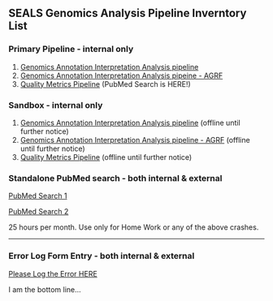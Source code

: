 ## SEALS Genomics Analysis Pipeline Inverntory List


### Primary Pipeline - internal only

1. [Genomics Annotation Interpretation Analysis pipeline](http://192.168.106.132:3838/myapp/)
2. [Genomics Annotation Interpretation Analysis pipeine - AGRF](http://192.168.106.132:3838/myapp_agrf/)
3. [Quality Metrics Pipeline](http://192.168.106.199:3838/qc/) (PubMed Search is HERE!)

### Sandbox - internal only

1. [Genomics Annotation Interpretation Analysis pipeline](http://192.168.106.143:3838/myapp/) (offline until further notice)
2. [Genomics Annotation Interpretation Analysis pipeline - AGRF](http://192.168.106.143:3838/myapp_agrf/) (offline until further notice)
3. [Quality Metrics Pipeline](http://192.168.106.201:3838/qc/) (offline until further notice)

### Standalone PubMed search - both internal & external

[PubMed Search 1](https://zhucius.shinyapps.io/pubmed/) 

[PubMed Search 2](https://zhucius.shinyapps.io/pubmed_parallel/)

25 hours per month. Use only for Home Work or any of the above crashes. 

----------------------------------------------------------------------------------------------------------------------------
### Error Log Form Entry - both internal & external

[Please Log the Error HERE](https://forms.gle/1QHq86jYwpFt8qqY8)


I am the bottom line... 
